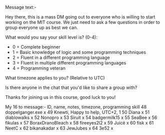 Message text:-

Hey there, this is a mass DM going out to everyone who is willing to start working on the MIT course.  We just need to ask a few questions in order to group everyone up as best we can.

What would you say your skill level is? (0-4):

* 0 = Complete beginner
* 1 = Basic knowledge of logic and some programming techniques
* 2 = Fluent in a different programming language
* 3 = Fluent in multiple different programming languages
* 4 = Programming veteran

What timezone applies to you? (Relative to UTC)

Is there anyone in the chat that you'd like to share a group with?

Thanks for joining us in this course, good luck to you!


My 16 to message:-
ID, name, notes, timezone, programming skill
48   doppelganger.exe   x
49   Knewti, Happy to help, UTC+2, 1
50   Diana              x
51   diablowalks        x
52   Nonopro            x
53   Siruit             x
54   badgermilk15       x
55   SeaBee             x
56   fikulas            x
57   BoraxDranoBleach   x
58   fireeyes2l2        x
59   Juicë              x
60   fisk               x
61   NeetC              x
62   bikanakadar        x
63   JewJubes           x
64   3e52               x
